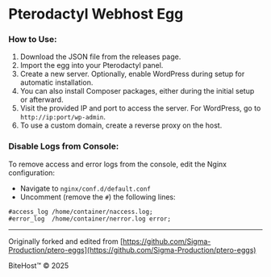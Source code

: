 # Pterodactyl Webhost Egg

### How to Use:
1. Download the JSON file from the releases page.
2. Import the egg into your Pterodactyl panel.
3. Create a new server. Optionally, enable WordPress during setup for automatic installation.
4. You can also install Composer packages, either during the initial setup or afterward.
5. Visit the provided IP and port to access the server. For WordPress, go to `http://ip:port/wp-admin`.
6. To use a custom domain, create a reverse proxy on the host.

### Disable Logs from Console:
To remove access and error logs from the console, edit the Nginx configuration:
- Navigate to `nginx/conf.d/default.conf`
- Uncomment (remove the `#`) the following lines:

```
#access_log /home/container/naccess.log;
#error_log  /home/container/nerror.log error;
```

---

Originally forked and edited from [https://github.com/Sigma-Production/ptero-eggs](https://github.com/Sigma-Production/ptero-eggs)

BiteHost™ © 2025
